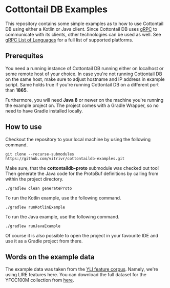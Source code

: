 # Cottontail DB Examples

This repository contains some simple examples as to how to use Cottontail DB using either a Kotlin or Java client. Since Cottontail DB uses [gRPC](https://grpc.io/) to communicate with its clients, other technologies can be used as well. See [gRPC List of Languages](https://grpc.io/docs/languages/) for a full list of supported platforms.

## Prerequites

You need a running instance of Cottontail DB running either on localhost or some remote host of your choice. In case you're not running Cottontail DB on the same host, make sure to adjust hostname and IP address in example script. Same holds true if you're running Cottontail DB on a different port than **1865**.

Furthermore, you will need **Java 8** or newer on the machine you're running the example project on. The project comes with a Gradle Wrapper, so no need to have Gradle installed locally.

## How to use

Checkout the repository to your local machine by using the following command.

``git clone --recurse-submodules https://github.com/vitrivr/cottontaildb-examples.git``

Make sure, that the **cottontaildb-proto** submodule was checked out too! Then generate the Java code for the ProtoBuf definitions by calling from within the project directory.

``./gradlew clean generateProto`` 

To run the Kotlin example, use the following command.

``./gradlew runKotlinExample`` 

To run the Java example, use the following command.

``./gradlew runJavaExample`` 

Of course it is also possible to open the project in your favourite IDE and use it as a Gradle project from there.

## Words on the example data

The example data was taken from the [YLI feature corpus](https://multimediacommons.wordpress.com/features/). Namely, we're using LIRE features here. You can download the full dataset for the YFCC100M collection from [here](http://multimedia-commons.s3-website-us-west-2.amazonaws.com/).